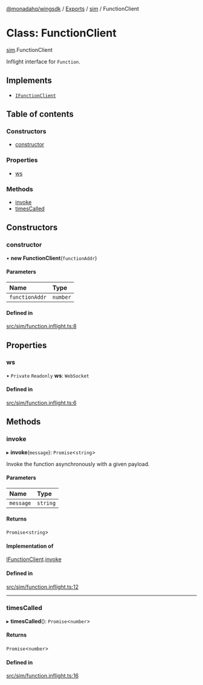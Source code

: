 [@monadahq/wingsdk](../README.md) / [Exports](../modules.md) / [sim](../modules/sim.md) / FunctionClient

# Class: FunctionClient

[sim](../modules/sim.md).FunctionClient

Inflight interface for `Function`.

## Implements

- [`IFunctionClient`](../interfaces/cloud.IFunctionClient.md)

## Table of contents

### Constructors

- [constructor](sim.FunctionClient.md#constructor)

### Properties

- [ws](sim.FunctionClient.md#ws)

### Methods

- [invoke](sim.FunctionClient.md#invoke)
- [timesCalled](sim.FunctionClient.md#timescalled)

## Constructors

### constructor

• **new FunctionClient**(`functionAddr`)

#### Parameters

| Name | Type |
| :------ | :------ |
| `functionAddr` | `number` |

#### Defined in

[src/sim/function.inflight.ts:8](https://github.com/monadahq/winglang/blob/main/libs/wingsdk/src/sim/function.inflight.ts#L8)

## Properties

### ws

• `Private` `Readonly` **ws**: `WebSocket`

#### Defined in

[src/sim/function.inflight.ts:6](https://github.com/monadahq/winglang/blob/main/libs/wingsdk/src/sim/function.inflight.ts#L6)

## Methods

### invoke

▸ **invoke**(`message`): `Promise`<`string`\>

Invoke the function asynchronously with a given payload.

#### Parameters

| Name | Type |
| :------ | :------ |
| `message` | `string` |

#### Returns

`Promise`<`string`\>

#### Implementation of

[IFunctionClient](../interfaces/cloud.IFunctionClient.md).[invoke](../interfaces/cloud.IFunctionClient.md#invoke)

#### Defined in

[src/sim/function.inflight.ts:12](https://github.com/monadahq/winglang/blob/main/libs/wingsdk/src/sim/function.inflight.ts#L12)

___

### timesCalled

▸ **timesCalled**(): `Promise`<`number`\>

#### Returns

`Promise`<`number`\>

#### Defined in

[src/sim/function.inflight.ts:16](https://github.com/monadahq/winglang/blob/main/libs/wingsdk/src/sim/function.inflight.ts#L16)
